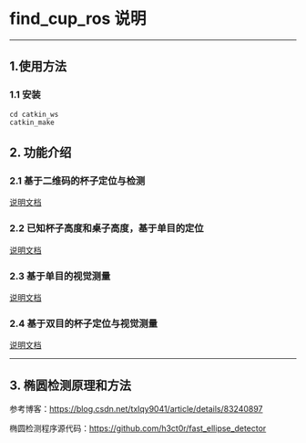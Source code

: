 # find_cup_ros 说明
---
## 1.使用方法

### 1.1 安装
```
cd catkin_ws
catkin_make
```

## 2. 功能介绍

### 2.1 基于二维码的杯子定位与检测
[说明文档](doc/cup_find_apriltag.md)

### 2.2 已知杯子高度和桌子高度，基于单目的定位
[说明文档](doc/cup_find_general.md)

### 2.3 基于单目的视觉测量
[说明文档](doc/cup_find_measure.md)

### 2.4 基于双目的杯子定位与视觉测量
[说明文档](doc/cup_find_stero.md)

---
## 3. 椭圆检测原理和方法

参考博客：https://blog.csdn.net/txlqy9041/article/details/83240897

椭圆检测程序源代码：https://github.com/h3ct0r/fast_ellipse_detector
